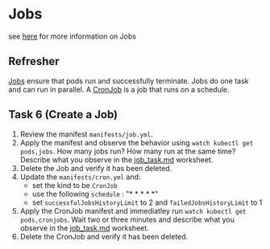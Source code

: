 # Jobs

see [here]() for more information on Jobs

## Refresher
[Jobs](https://kubernetes.io/docs/concepts/workloads/controllers/job/) ensure that pods run and successfully terminate. Jobs do one task and can run in parallel. A [CronJob](https://kubernetes.io/docs/concepts/workloads/controllers/cron-jobs/) is a job that runs on a schedule.

## Task 6 (Create a Job)

1. Review the manifest `manifests/job.yml`.
2. Apply the manifest and observe the behavior using `watch kubectl get pods,jobs`. How many jobs run? How many run at the same time? Describe what you observe in the [job_task.md](job_task.md) worksheet.
3. Delete the Job and verify it has been deleted.
3. Update the `manifests/cron.yml` and:
    * set the kind to be `CronJob`
    * use the following `schedule` : "* * * * *"
    * set `successfulJobsHistoryLimit` to 2 and `failedJobsHistoryLimit` to 1
4. Apply the CronJob manifest and immediatley run `watch kubectl get pods,cronjobs`. Wait two or three minutes and describe what you observe in the [job_task.md](job_task.md) worksheet.
3. Delete the CronJob and verify it has been deleted.